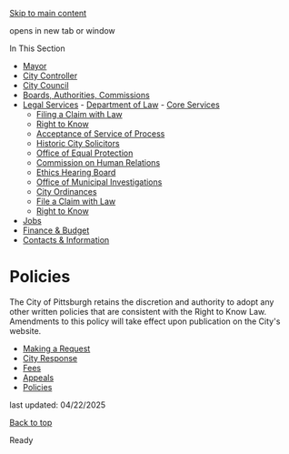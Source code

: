 [Skip to main content](https://www.pittsburghpa.gov/City-Government/Legal-Services/Department-of-Law/Right-to-Know/Policies#main-content)

opens in new tab or window

In This Section

- [Mayor](https://www.pittsburghpa.gov/City-Government/Mayor)
- [City Controller](https://www.pittsburghpa.gov/City-Government/City-Controllers-Office)
- [City Council](https://www.pittsburghpa.gov/City-Government/City-Council)
- [Boards, Authorities, Commissions](https://www.pittsburghpa.gov/City-Government/Boards-Authorities-Commissions)
- [Legal Services](https://www.pittsburghpa.gov/City-Government/Legal-Services)  - [Department of Law](https://www.pittsburghpa.gov/City-Government/Legal-Services/Department-of-Law)    - [Core Services](https://www.pittsburghpa.gov/City-Government/Legal-Services/Department-of-Law/Core-Services)
    - [Filing a Claim with Law](https://www.pittsburghpa.gov/City-Government/Legal-Services/Department-of-Law/Filing-a-Claim-with-Law)
    - [Right to Know](https://www.pittsburghpa.gov/City-Government/Legal-Services/Department-of-Law/Right-to-Know)
    - [Acceptance of Service of Process](https://www.pittsburghpa.gov/City-Government/Legal-Services/Department-of-Law/Acceptance-of-Service-of-Process)
    - [Historic City Solicitors](https://www.pittsburghpa.gov/City-Government/Legal-Services/Department-of-Law/Historic-City-Solicitors)
  - [Office of Equal Protection](https://www.pittsburghpa.gov/City-Government/Legal-Services/Office-of-Equal-Protection)
  - [Commission on Human Relations](https://www.pittsburghpa.gov/City-Government/Legal-Services/Commission-on-Human-Relations)
  - [Ethics Hearing Board](https://www.pittsburghpa.gov/City-Government/Legal-Services/Ethics-Hearing-Board)
  - [Office of Municipal Investigations](https://www.pittsburghpa.gov/City-Government/Legal-Services/Office-of-Municipal-Investigations)
  - [City Ordinances](https://www.pittsburghpa.gov/City-Government/Legal-Services/City-Ordinances)
  - [File a Claim with Law](https://www.pittsburghpa.gov/City-Government/Legal-Services/File-a-Claim-with-Law)
  - [Right to Know](https://www.pittsburghpa.gov/City-Government/Legal-Services/Right-to-Know)
- [Jobs](https://www.pittsburghpa.gov/City-Government/Jobs)
- [Finance & Budget](https://www.pittsburghpa.gov/City-Government/Finance-Budget)
- [Contacts & Information](https://www.pittsburghpa.gov/City-Government/Contacts-Information)

# Policies

The City of Pittsburgh retains the discretion and authority to adopt any other written policies that are consistent with the Right to Know Law. Amendments to this policy will take effect upon publication on the City's website.

- [Making a Request](https://www.pittsburghpa.gov/City-Government/Legal-Services/Department-of-Law/Right-to-Know/Making-a-Request)
- [City Response](https://www.pittsburghpa.gov/City-Government/Legal-Services/Department-of-Law/Right-to-Know/City-Response)
- [Fees](https://www.pittsburghpa.gov/City-Government/Legal-Services/Department-of-Law/Right-to-Know/Fees)
- [Appeals](https://www.pittsburghpa.gov/City-Government/Legal-Services/Department-of-Law/Right-to-Know/Appeals)
- [Policies](https://www.pittsburghpa.gov/City-Government/Legal-Services/Department-of-Law/Right-to-Know/Policies)

last updated: 04/22/2025

[Back to top](https://www.pittsburghpa.gov/City-Government/Legal-Services/Department-of-Law/Right-to-Know/Policies#body-top)

Ready
